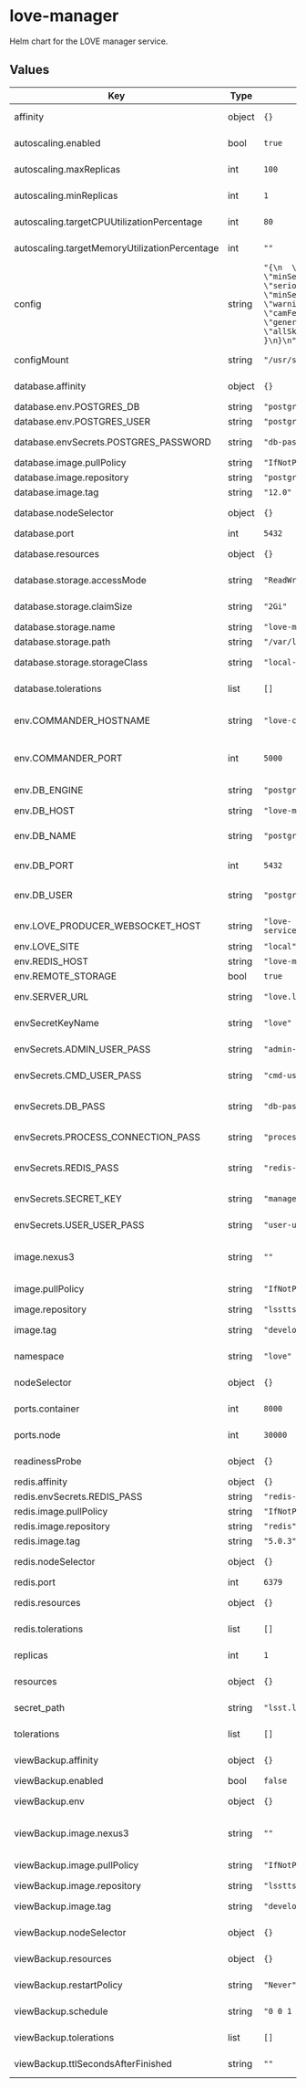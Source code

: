 # love-manager

Helm chart for the LOVE manager service.

## Values

| Key | Type | Default | Description |
|-----|------|---------|-------------|
| affinity | object | `{}` | Affinity rules for the LOVE manager pods |
| autoscaling.enabled | bool | `true` | Whether automatic horizontal scaling is active |
| autoscaling.maxReplicas | int | `100` | The allowed maximum number of replicas |
| autoscaling.minReplicas | int | `1` | The allowed minimum number of replicas |
| autoscaling.targetCPUUtilizationPercentage | int | `80` | The percentage of CPU utilization that will trigger the scaling |
| autoscaling.targetMemoryUtilizationPercentage | int | `""` | The percentage of memory utilization that will trigger the scaling |
| config | string | `"{\n  \"alarms\": {\n    \"minSeveritySound\": \"serious\",\n    \"minSeverityNotification\": \"warning\"\n  },\n  \"camFeeds\": {\n    \"generic\": \"/gencam\",\n    \"allSky\": \"/gencam\"\n  }\n}\n"` | The specification of the LOVE manager configuration (JSON) |
| configMount | string | `"/usr/src/love/manager/config"` | The container path to mount the LOVE manager configuration |
| database.affinity | object | `{}` | Affinity rules for the LOVE database pods |
| database.env.POSTGRES_DB | string | `"postgres"` | Define the database type |
| database.env.POSTGRES_USER | string | `"postgres"` | Define the database user |
| database.envSecrets.POSTGRES_PASSWORD | string | `"db-pass"` | The database password secret key name |
| database.image.pullPolicy | string | `"IfNotPresent"` | The pull policy for the database image |
| database.image.repository | string | `"postgres"` | The database image to use |
| database.image.tag | string | `"12.0"` | The tag to use for the database image |
| database.nodeSelector | object | `{}` | Node selection rules for the LOVE database pods |
| database.port | int | `5432` | The database port number |
| database.resources | object | `{}` | Resource specifications for the LOVE database pods |
| database.storage.accessMode | string | `"ReadWriteMany"` | The access mode for the database storage |
| database.storage.claimSize | string | `"2Gi"` | The size of the database storage request |
| database.storage.name | string | `"love-manager-database"` | Label for the database storage point |
| database.storage.path | string | `"/var/lib/postgresql/data"` | Path within the running container |
| database.storage.storageClass | string | `"local-store"` | The storage class to request the disk allocation from |
| database.tolerations | list | `[]` | Toleration specifications for the LOVE database pods |
| env.COMMANDER_HOSTNAME | string | `"love-commander-service"` | Label for the LOVE commander service. Must match the one spcified in the LOVE commander chart |
| env.COMMANDER_PORT | int | `5000` | Port number for the LOVE commander service. Must match the one spcified in the LOVE commander chart |
| env.DB_ENGINE | string | `"postgresql"` | The type of database engine being used for the LOVE manager |
| env.DB_HOST | string | `"love-manager-database-service"` | The name of the database service |
| env.DB_NAME | string | `"postgres"` | The name of the database being used for the LOVE manager. Must match `database.env.POSTGRES_DB` |
| env.DB_PORT | int | `5432` | The port for the database Must match `database.port` |
| env.DB_USER | string | `"postgres"` | The database user needed for access from the LOVE manager. Must match `database.env.POSTGRES_USER` |
| env.LOVE_PRODUCER_WEBSOCKET_HOST | string | `"love-service/manager/ws/subscription"` | The URL path for the LOVE producer websocket host |
| env.LOVE_SITE | string | `"local"` | The site tag where LOVE is being run |
| env.REDIS_HOST | string | `"love-manager-redis-service"` | The name of the redis service |
| env.REMOTE_STORAGE | bool | `true` | Set the manager to use LFA storage |
| env.SERVER_URL | string | `"love.lsst.local"` | The external URL from the NGINX server for LOVE |
| envSecretKeyName | string | `"love"` | The top-level secret key name that houses the rest of the secrets |
| envSecrets.ADMIN_USER_PASS | string | `"admin-user-pass"` | The LOVE manager admin user password secret key name |
| envSecrets.CMD_USER_PASS | string | `"cmd-user-pass"` | The LOVE manager cmd_user user password secret key name |
| envSecrets.DB_PASS | string | `"db-pass"` | The database password secret key name. Must match `database.envSecrets.POSTGRES_PASSWORD` |
| envSecrets.PROCESS_CONNECTION_PASS | string | `"process-connection-pass"` | The LOVE manager process connection password secret key name |
| envSecrets.REDIS_PASS | string | `"redis-pass"` | The redis password secret key name. Must match `redis.envSecrets.REDIS_PASS` |
| envSecrets.SECRET_KEY | string | `"manager-secret-key"` | The LOVE manager secret secret key name |
| envSecrets.USER_USER_PASS | string | `"user-user-pass"` | The LOVE manager user user password secret key name |
| image.nexus3 | string | `""` | The tag name for the Nexus3 Docker repository secrets if private images need to be pulled |
| image.pullPolicy | string | `"IfNotPresent"` | The pull policy on the LOVE manager image |
| image.repository | string | `"lsstts/love-manager"` | The LOVE manager image to use |
| image.tag | string | `"develop"` | The tag to use for the LOVE manager image |
| namespace | string | `"love"` | The overall namespace for the application |
| nodeSelector | object | `{}` | Node selection rules for the LOVE manager pods |
| ports.container | int | `8000` | The port on the container for normal communications |
| ports.node | int | `30000` | The port on the node for normal communcations |
| readinessProbe | object | `{}` | Configuration for the LOVE manager pods readiness probe |
| redis.affinity | object | `{}` | Affinity rules for the LOVE redis pods |
| redis.envSecrets.REDIS_PASS | string | `"redis-pass"` | The redis password secret key name |
| redis.image.pullPolicy | string | `"IfNotPresent"` | The pull policy for the redis image |
| redis.image.repository | string | `"redis"` | The redis image to use |
| redis.image.tag | string | `"5.0.3"` | The tag to use for the redis image |
| redis.nodeSelector | object | `{}` | Node selection rules for the LOVE redis pods |
| redis.port | int | `6379` | The redis port number |
| redis.resources | object | `{}` | Resource specifications for the LOVE redis pods |
| redis.tolerations | list | `[]` | Toleration specifications for the LOVE redis pods |
| replicas | int | `1` | Set the default number of LOVE manager pod replicas |
| resources | object | `{}` | Resource specifications for the LOVE manager pods |
| secret_path | string | `"lsst.local"` | The site-specific path to find Vault secrets |
| tolerations | list | `[]` | Toleration specifications for the LOVE manager pods |
| viewBackup.affinity | object | `{}` | Affinity rules for the LOVE view backup pods |
| viewBackup.enabled | bool | `false` | Whether view backup is active |
| viewBackup.env | object | `{}` | Place to specify additional environment variables for the view backup job |
| viewBackup.image.nexus3 | string | `""` | The tag name for the Nexus3 Docker repository secrets if private images need to be pulled |
| viewBackup.image.pullPolicy | string | `"IfNotPresent"` | The pull policy to use for the view backup image |
| viewBackup.image.repository | string | `"lsstts/love-view-backup"` | The view backup image to use |
| viewBackup.image.tag | string | `"develop"` | The tag to use for the view backup image |
| viewBackup.nodeSelector | object | `{}` | Node selection rules for the LOVE view backup pods |
| viewBackup.resources | object | `{}` | Resource specifications for the LOVE view backup pods |
| viewBackup.restartPolicy | string | `"Never"` | The restart policy type for the view backup cronjob |
| viewBackup.schedule | string | `"0 0 1 1 *"` | The view backup job schedule in cron format |
| viewBackup.tolerations | list | `[]` | Toleration specifications for the LOVE view backup pods |
| viewBackup.ttlSecondsAfterFinished | string | `""` | Time after view backup job finishes before deletion (ALPHA) |
